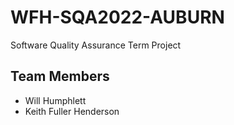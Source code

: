 # WFH-SQA2022-AUBURN
Software Quality Assurance Term Project

## Team Members
- Will Humphlett
- Keith Fuller Henderson
